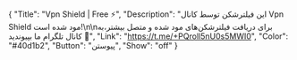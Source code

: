 {
"Title": "Vpn Shield | Free ⚡️",
"Description": "این فیلترشکن توسط کانال Vpn Shield مود شده است!\n\nبرای دریافت فیلترشکن‌های مود شده و متصل بیشتر،به کانال تلگرام ما بپیوندید 🤍",
"Link": "https://t.me/+PQroll5nU0s5MWI0",
"Color": "#40d1b2",
"Button": "پیوستن",
"Show": "off"
}
